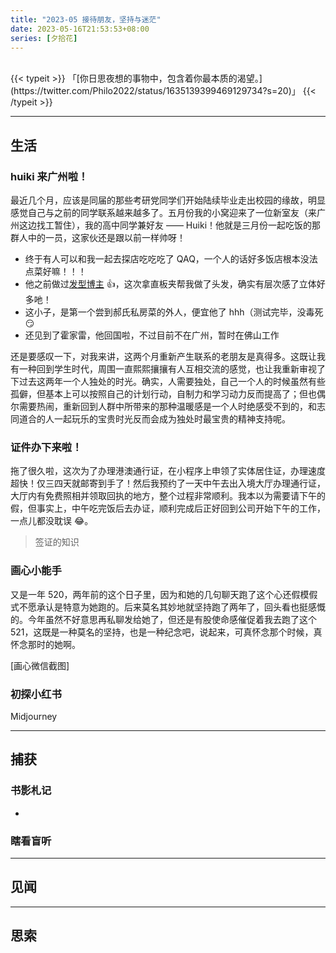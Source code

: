 ```yaml
---
title: "2023-05 接待朋友，坚持与迷茫"
date: 2023-05-16T21:53:53+08:00
series: [夕拾花]
---
```


<br />
{{< typeit >}}
「[你日思夜想的事物中，包含着你最本质的渴望。](https://twitter.com/Philo2022/status/1635139399469129734?s=20)」
{{< /typeit >}}

---

## 生活

### huiki 来广州啦！

最近几个月，应该是同届的那些考研党同学们开始陆续毕业走出校园的缘故，明显感觉自己与之前的同学联系越来越多了。五月份我的小窝迎来了一位新室友（来广州这边找工暂住），我的高中同学兼好友 —— Huiki！他就是三月份一起吃饭的那群人中的一员，这家伙还是跟以前一样帅呀！

- 终于有人可以和我一起去探店吃吃吃了 QAQ，一个人的话好多饭店根本没法点菜好嘛！！！
- 他之前做过[发型博主](https://space.bilibili.com/358543248/) 👍，这次拿直板夹帮我做了头发，确实有层次感了立体好多吔！
- 这小子，是第一个尝到郝氏私房菜的外人，便宜他了 hhh（测试完毕，没毒死 😏
- 还见到了霍家雷，他回国啦，不过目前不在广州，暂时在佛山工作

还是要感叹一下，对我来讲，这两个月重新产生联系的老朋友是真得多。这既让我有一种回到学生时代，周围一直熙熙攘攘有人互相交流的感觉，也让我重新审视了下过去这两年一个人独处的时光。确实，人需要独处，自己一个人的时候虽然有些孤僻，但基本上可以按照自己的计划行动，自制力和学习动力反而提高了；但也偶尔需要热闹，重新回到人群中所带来的那种温暖感是一个人时绝感受不到的，和志同道合的人一起玩乐的宝贵时光反而会成为独处时最宝贵的精神支持呢。

### 证件办下来啦！

拖了很久啦，这次为了办理港澳通行证，在小程序上申领了实体居住证，办理速度超快！仅三四天就邮寄到手了！然后我预约了一天中午去出入境大厅办理通行证，大厅内有免费照相并领取回执的地方，整个过程非常顺利。我本以为需要请下午的假，但事实上，中午吃完饭后去办证，顺利完成后正好回到公司开始下午的工作，一点儿都没耽误 😂。

> 签证的知识

### 画心小能手

又是一年 520，两年前的这个日子里，因为和她的几句聊天跑了这个心还假模假式不愿承认是特意为她跑的。后来莫名其妙地就坚持跑了两年了，回头看也挺感慨的。今年虽然不好意思再私聊发给她了，但还是有股使命感催促着我去跑了这个 521，这既是一种莫名的坚持，也是一种纪念吧，说起来，可真怀念那个时候，真怀念那时的她啊。

[画心微信截图]

### 初探小红书

Midjourney

---

## 捕获

### 书影札记

-

### 瞎看盲听

---

## 见闻

---

## 思索
